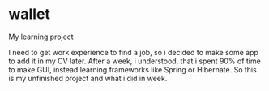 # wallet
My learning project

I need to get work experience to find a job, so i decided to make some app to add it in my CV later. 
After a week, i understood, that i spent 90% of time to make GUI, instead learning frameworks like Spring or Hibernate.
So this is my unfinished project and what i did in week. 
